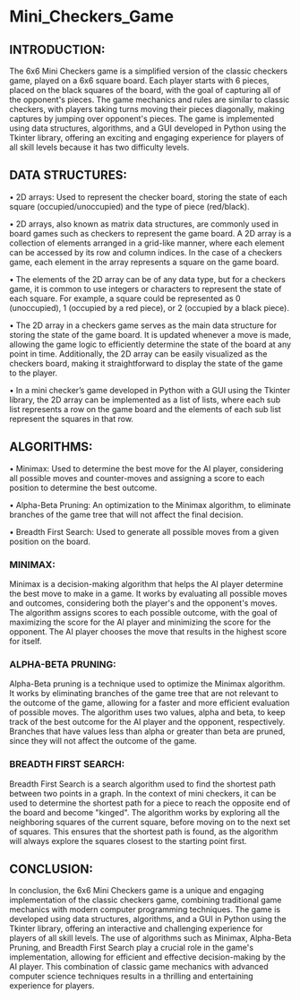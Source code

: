# Mini_Checkers_Game

## INTRODUCTION:
The 6x6 Mini Checkers game is a simplified version of the classic checkers game, played on a 6x6 square board. Each player starts with 6 pieces, placed on the black squares of the board, with the goal of capturing all of the opponent's pieces. The game mechanics and rules are similar to classic checkers, with players taking turns moving their pieces diagonally, making captures by jumping over opponent's pieces. The game is implemented using data structures, algorithms, and a GUI developed in Python using the Tkinter library, offering an exciting and engaging experience for players of all skill levels because it has two difficulty levels.

## DATA STRUCTURES:
• 2D arrays: Used to represent the checker board, storing the state of each square (occupied/unoccupied) and the type of piece (red/black).

• 2D arrays, also known as matrix data structures, are commonly used in board games such as checkers to represent the game board. A 2D array is a collection of elements arranged in a grid-like manner, where each element can be accessed by its row and column indices. In the case of a checkers game, each element in the array represents a square on the game board.

• The elements of the 2D array can be of any data type, but for a checkers game, it is common to use integers or characters to represent the state of each square. For example, a square could be represented as 0 (unoccupied), 1 (occupied by a red piece), or 2 (occupied by a black piece).

• The 2D array in a checkers game serves as the main data structure for storing the state of the game board. It is updated whenever a move is made, allowing the game logic to efficiently determine the state of the board at any point in time. Additionally, the 2D array can be easily visualized as the checkers board, making it straightforward to display the state of the game to the player.

• In a mini checker’s game developed in Python with a GUI using the Tkinter library, the 2D array can be implemented as a list of lists, where each sub list represents a row on the game board and the elements of each sub list represent the squares in that row.

## ALGORITHMS:
• Minimax: Used to determine the best move for the AI player, considering all possible moves and counter-moves and assigning a score to each position to determine the best outcome.

• Alpha-Beta Pruning: An optimization to the Minimax algorithm, to eliminate branches of the game tree that will not affect the final decision.

• Breadth First Search: Used to generate all possible moves from a given position on the board.

### MINIMAX:
Minimax is a decision-making algorithm that helps the AI player determine the best move to make in a game. It works by evaluating all possible moves and outcomes, considering both the player's and the opponent's moves. The algorithm assigns scores to each possible outcome, with the goal of maximizing the score for the AI player and minimizing the score for the opponent. The AI player chooses the move that results in the highest score for itself.

### ALPHA-BETA PRUNING:
Alpha-Beta pruning is a technique used to optimize the Minimax algorithm. It works by eliminating branches of the game tree that are not relevant to the outcome of the game, allowing for a faster and more efficient evaluation of possible moves. The algorithm uses two values, alpha and beta, to keep track of the best outcome for the AI player and the opponent, respectively. Branches that have values less than alpha or greater than beta are pruned, since they will not affect the outcome of the game.

### BREADTH FIRST SEARCH:
Breadth First Search is a search algorithm used to find the shortest path between two points in a graph. In the context of mini checkers, it can be used to determine the shortest path for a piece to reach the opposite end of the board and become "kinged". The algorithm works by exploring all the neighboring squares of the current square, before moving on to the next set of squares. This ensures that the shortest path is found, as the algorithm will always explore the squares closest to the starting point first.

## CONCLUSION:
In conclusion, the 6x6 Mini Checkers game is a unique and engaging implementation of the classic checkers game, combining traditional game mechanics with modern computer programming techniques. The game is developed using data structures, algorithms, and a GUI in Python using the Tkinter library, offering an interactive and challenging experience for players of all skill levels. The use of algorithms such as Minimax, Alpha-Beta Pruning, and Breadth First Search play a crucial role in the game's implementation, allowing for efficient and effective decision-making by the AI player. This combination of classic game mechanics with advanced computer science techniques results in a thrilling and entertaining experience for players.


